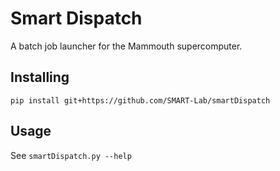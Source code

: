 # Smart Dispatch
A batch job launcher for the Mammouth supercomputer.

## Installing
`pip install git+https://github.com/SMART-Lab/smartDispatch`

## Usage
See `smartDispatch.py --help`
